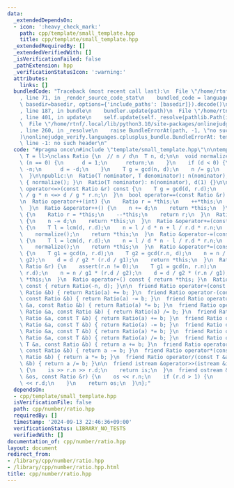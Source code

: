 ```yaml
---
data:
  _extendedDependsOn:
  - icon: ':heavy_check_mark:'
    path: cpp/template/small_template.hpp
    title: cpp/template/small_template.hpp
  _extendedRequiredBy: []
  _extendedVerifiedWith: []
  _isVerificationFailed: false
  _pathExtension: hpp
  _verificationStatusIcon: ':warning:'
  attributes:
    links: []
  bundledCode: "Traceback (most recent call last):\n  File \"/home/rtnf/.local/lib/python3.10/site-packages/onlinejudge_verify/documentation/build.py\"\
    , line 71, in _render_source_code_stat\n    bundled_code = language.bundle(stat.path,\
    \ basedir=basedir, options={'include_paths': [basedir]}).decode()\n  File \"/home/rtnf/.local/lib/python3.10/site-packages/onlinejudge_verify/languages/cplusplus.py\"\
    , line 187, in bundle\n    bundler.update(path)\n  File \"/home/rtnf/.local/lib/python3.10/site-packages/onlinejudge_verify/languages/cplusplus_bundle.py\"\
    , line 401, in update\n    self.update(self._resolve(pathlib.Path(included), included_from=path))\n\
    \  File \"/home/rtnf/.local/lib/python3.10/site-packages/onlinejudge_verify/languages/cplusplus_bundle.py\"\
    , line 260, in _resolve\n    raise BundleErrorAt(path, -1, \"no such header\"\
    )\nonlinejudge_verify.languages.cplusplus_bundle.BundleErrorAt: template/small_template.hpp:\
    \ line -1: no such header\n"
  code: "#pragma once\n#include \"template/small_template.hpp\"\n\ntemplate<typename\
    \ T = ll>\nclass Ratio {\n  // n / d\n  T n, d;\n\n  void normalize() {\n    if\
    \ (n == 0) {\n      d = 1;\n      return;\n    }\n    if (d < 0) {\n      n =\
    \ -n;\n      d = -d;\n    }\n    T g = gcd(n, d);\n    n /= g;\n    d /= g;\n\
    \  }\n\npublic:\n  Ratio(T nominator, T denominator): n(nominator), d(denominator)\
    \ { normalize(); }\n  Ratio(T nominator): n(nominator), d(1) {}\n\n  strong_ordering\
    \ operator<=>(const Ratio &r) const {\n    T g = gcd(d, r.d);\n    return r.d\
    \ / g * n <=> d / g * r.n;\n  }\n  bool operator==(const Ratio &r) const = default;\n\
    \n  Ratio operator++(int) {\n    Ratio r = *this;\n    ++*this;\n    return r;\n\
    \  }\n  Ratio &operator++() {\n    n += d;\n    return *this;\n  }\n  Ratio operator--(int)\
    \ {\n    Ratio r = *this;\n    --*this;\n    return r;\n  }\n  Ratio &operator--()\
    \ {\n    n -= d;\n    return *this;\n  }\n  Ratio &operator+=(const Ratio &r)\
    \ {\n    T l = lcm(d, r.d);\n    n = l / d * n + l / r.d * r.n;\n    d = l;\n\
    \    normalize();\n    return *this;\n  }\n  Ratio &operator-=(const Ratio &r)\
    \ {\n    T l = lcm(d, r.d);\n    n = l / d * n - l / r.d * r.n;\n    d = l;\n\
    \    normalize();\n    return *this;\n  }\n  Ratio &operator*=(const Ratio &r)\
    \ {\n    T g1 = gcd(n, r.d);\n    T g2 = gcd(r.n, d);\n    n = n / g1 * (r.n /\
    \ g2);\n    d = d / g2 * (r.d / g1);\n    return *this;\n  }\n  Ratio &operator/=(const\
    \ Ratio &r) {\n    assert(r.n != 0);\n    T g1 = gcd(n, r.n);\n    T g2 = gcd(d,\
    \ r.d);\n    n = n / g1 * (r.d / g2);\n    d = d / g2 * (r.n / g1);\n    return\
    \ *this;\n  }\n  Ratio operator+() const { return *this; }\n  Ratio operator-()\
    \ const { return Ratio(-n, d); }\n\n  friend Ratio operator+(const Ratio &a, const\
    \ Ratio &b) { return Ratio(a) += b; }\n  friend Ratio operator-(const Ratio &a,\
    \ const Ratio &b) { return Ratio(a) -= b; }\n  friend Ratio operator*(const Ratio\
    \ &a, const Ratio &b) { return Ratio(a) *= b; }\n  friend Ratio operator/(const\
    \ Ratio &a, const Ratio &b) { return Ratio(a) /= b; }\n  friend Ratio operator+(const\
    \ Ratio &a, const T &b) { return Ratio(a) += b; }\n  friend Ratio operator-(const\
    \ Ratio &a, const T &b) { return Ratio(a) -= b; }\n  friend Ratio operator*(const\
    \ Ratio &a, const T &b) { return Ratio(a) *= b; }\n  friend Ratio operator/(const\
    \ Ratio &a, const T &b) { return Ratio(a) /= b; }\n  friend Ratio operator+(const\
    \ T &a, const Ratio &b) { return a += b; }\n  friend Ratio operator-(const T &a,\
    \ const Ratio &b) { return a -= b; }\n  friend Ratio operator*(const T &a, const\
    \ Ratio &b) { return a *= b; }\n  friend Ratio operator/(const T &a, const Ratio\
    \ &b) { return a /= b; }\n\n  friend istream &operator>>(istream &is, Ratio &r)\
    \ {\n    is >> r.n >> r.d;\n    return is;\n  }\n  friend ostream &operator<<(ostream\
    \ &os, const Ratio &r) {\n    os << r.n;\n    if (r.d > 1) {\n      os << '/'\
    \ << r.d;\n    }\n    return os;\n  }\n};"
  dependsOn:
  - cpp/template/small_template.hpp
  isVerificationFile: false
  path: cpp/number/ratio.hpp
  requiredBy: []
  timestamp: '2024-09-13 22:46:36+09:00'
  verificationStatus: LIBRARY_NO_TESTS
  verifiedWith: []
documentation_of: cpp/number/ratio.hpp
layout: document
redirect_from:
- /library/cpp/number/ratio.hpp
- /library/cpp/number/ratio.hpp.html
title: cpp/number/ratio.hpp
---
```

